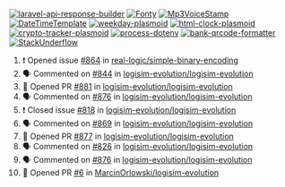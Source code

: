 [![laravel-api-response-builder](https://github-readme-stats.vercel.app/api/pin/?username=MarcinOrlowski&repo=laravel-api-response-builder&theme=default&hide_border=true&title_color=87c9c3&text_color=62696d&icon_color=636a6d&bg_color=30393e)](https://github.com/MarcinOrlowski/laravel-api-response-builder)
[![Fonty](https://github-readme-stats.vercel.app/api/pin/?username=MarcinOrlowski&repo=Fonty&theme=default&hide_border=true&title_color=87c9c3&text_color=62696d&icon_color=636a6d&bg_color=30393e)](https://github.com/MarcinOrlowski/Fonty)
[![Mp3VoiceStamp](https://github-readme-stats.vercel.app/api/pin/?username=MarcinOrlowski&repo=Mp3VoiceStamp&theme=default&hide_border=true&title_color=87c9c3&text_color=62696d&icon_color=636a6d&bg_color=30393e)](https://github.com/MarcinOrlowski/Mp3VoiceStamp)
[![DateTimeTemplate](https://github-readme-stats.vercel.app/api/pin/?username=MarcinOrlowski&repo=DateTimeTemplate&theme=default&hide_border=true&title_color=87c9c3&text_color=62696d&icon_color=636a6d&bg_color=30393e)](https://github.com/MarcinOrlowski/DateTimeTemplate)
[![weekday-plasmoid](https://github-readme-stats.vercel.app/api/pin/?username=MarcinOrlowski&repo=weekday-plasmoid&theme=default&hide_border=true&title_color=87c9c3&text_color=62696d&icon_color=636a6d&bg_color=30393e)](https://github.com/MarcinOrlowski/weekday-plasmoid)
[![html-clock-plasmoid](https://github-readme-stats.vercel.app/api/pin/?username=MarcinOrlowski&repo=html-clock-plasmoid&theme=default&hide_border=true&title_color=87c9c3&text_color=62696d&icon_color=636a6d&bg_color=30393e)](https://github.com/MarcinOrlowski/html-clock-plasmoid)
[![crypto-tracker-plasmoid](https://github-readme-stats.vercel.app/api/pin/?username=MarcinOrlowski&repo=crypto-tracker-plasmoid&theme=default&hide_border=true&title_color=87c9c3&text_color=62696d&icon_color=636a6d&bg_color=30393e)](https://github.com/MarcinOrlowski/crypto-tracker-plasmoid)
[![process-dotenv](https://github-readme-stats.vercel.app/api/pin/?username=MarcinOrlowski&repo=process-dotenv&theme=default&hide_border=true&title_color=87c9c3&text_color=62696d&icon_color=636a6d&bg_color=30393e)](https://github.com/MarcinOrlowski/process-dotenv)
[![bank-qrcode-formatter](https://github-readme-stats.vercel.app/api/pin/?username=MarcinOrlowski&repo=bank-qrcode-formatter&theme=default&hide_border=true&title_color=87c9c3&text_color=62696d&icon_color=636a6d&bg_color=30393e)](https://github.com/MarcinOrlowski/bank-qrcode-formatter)
[![StackUnderflow](https://github-readme-stats.vercel.app/api/pin/?username=MarcinOrlowski&repo=StackUnderflow&theme=default&hide_border=true&title_color=87c9c3&text_color=62696d&icon_color=636a6d&bg_color=30393e)](https://github.com/MarcinOrlowski/StackUnderflow)

<!--START_SECTION:activity-->
1. ❗️ Opened issue [#864](https://github.com/real-logic/simple-binary-encoding/issues/864) in [real-logic/simple-binary-encoding](https://github.com/real-logic/simple-binary-encoding)
2. 🗣 Commented on [#844](https://github.com/logisim-evolution/logisim-evolution/issues/844) in [logisim-evolution/logisim-evolution](https://github.com/logisim-evolution/logisim-evolution)
3. 💪 Opened PR [#881](https://github.com/logisim-evolution/logisim-evolution/pull/881) in [logisim-evolution/logisim-evolution](https://github.com/logisim-evolution/logisim-evolution)
4. 🗣 Commented on [#876](https://github.com/logisim-evolution/logisim-evolution/issues/876) in [logisim-evolution/logisim-evolution](https://github.com/logisim-evolution/logisim-evolution)
5. ❗️ Closed issue [#818](https://github.com/logisim-evolution/logisim-evolution/issues/818) in [logisim-evolution/logisim-evolution](https://github.com/logisim-evolution/logisim-evolution)
6. 🗣 Commented on [#869](https://github.com/logisim-evolution/logisim-evolution/issues/869) in [logisim-evolution/logisim-evolution](https://github.com/logisim-evolution/logisim-evolution)
7. 💪 Opened PR [#877](https://github.com/logisim-evolution/logisim-evolution/pull/877) in [logisim-evolution/logisim-evolution](https://github.com/logisim-evolution/logisim-evolution)
8. 🗣 Commented on [#826](https://github.com/logisim-evolution/logisim-evolution/issues/826) in [logisim-evolution/logisim-evolution](https://github.com/logisim-evolution/logisim-evolution)
9. 🗣 Commented on [#876](https://github.com/logisim-evolution/logisim-evolution/issues/876) in [logisim-evolution/logisim-evolution](https://github.com/logisim-evolution/logisim-evolution)
10. 💪 Opened PR [#6](https://github.com/MarcinOrlowski/logisim-evolution/pull/6) in [MarcinOrlowski/logisim-evolution](https://github.com/MarcinOrlowski/logisim-evolution)
<!--END_SECTION:activity-->
